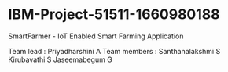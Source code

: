 # IBM-Project-51511-1660980188
SmartFarmer - IoT Enabled Smart Farming Application

Team lead : Priyadharshini A
Team members : Santhanalakshmi S
               Kirubavathi S
               Jaseemabegum G
